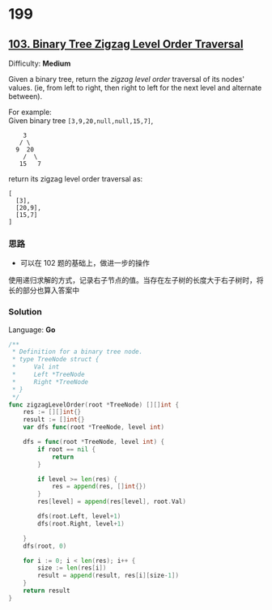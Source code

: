 # 199
## [103\. Binary Tree Zigzag Level Order Traversal](https://leetcode.com/problems/binary-tree-zigzag-level-order-traversal/)

Difficulty: **Medium**


Given a binary tree, return the _zigzag level order_ traversal of its nodes' values. (ie, from left to right, then right to left for the next level and alternate between).

For example:  
Given binary tree `[3,9,20,null,null,15,7]`,  

```
    3
   / \
  9  20
    /  \
   15   7
```

return its zigzag level order traversal as:  

```
[
  [3],
  [20,9],
  [15,7]
]
```

### 思路
- 可以在 102 题的基础上，做进一步的操作

使用递归求解的方式，记录右子节点的值。当存在左子树的长度大于右子树时，将长的部分也算入答案中 
### Solution

Language: **Go**

```go
/**
 * Definition for a binary tree node.
 * type TreeNode struct {
 *     Val int
 *     Left *TreeNode
 *     Right *TreeNode
 * }
 */
func zigzagLevelOrder(root *TreeNode) [][]int {
    res := [][]int{}
	result := []int{}
	var dfs func(root *TreeNode, level int)

	dfs = func(root *TreeNode, level int) {
		if root == nil {
			return
		}

		if level >= len(res) {
			res = append(res, []int{})
		}
		res[level] = append(res[level], root.Val)

		dfs(root.Left, level+1)
		dfs(root.Right, level+1)

	}
	dfs(root, 0)

	for i := 0; i < len(res); i++ {
		size := len(res[i])
		result = append(result, res[i][size-1])
	}
	return result
}
```